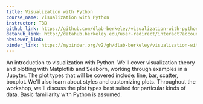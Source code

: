 ```yaml
---
title: Visualization with Python
course_name: Visualization with Python
instructor: TBD
github_link: https://github.com/dlab-berkeley/visualization-with-python
datahub_link: http://datahub.berkeley.edu/user-redirect/interact?account=dlab-berkeley&repo=visualization-with-python&branch=master&path=
nbviewer_link:
binder_link: https://mybinder.org/v2/gh/dlab-berkeley/visualization-with-python/master
---
```

An introduction to visualization with Python. We'll cover visualization theory and plotting with Matplotlib and Seaborn, working through examples in a Jupyter. The plot types that will be covered include: line, bar, scatter, boxplot. We'll also learn about styles and customizing plots. Throughout the workshop, we'll discuss the plot types best suited for particular kinds of data. Basic familiarity with Python is assumed.

